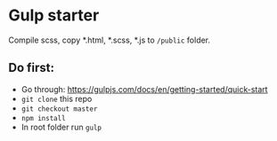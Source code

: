 # Gulp starter
Compile scss, copy *.html, *.scss, *.js to `/public` folder.

## Do first:

- Go through: https://gulpjs.com/docs/en/getting-started/quick-start 
- `git clone` this repo
- `git checkout master`
- `npm install`
- In root folder run `gulp`

